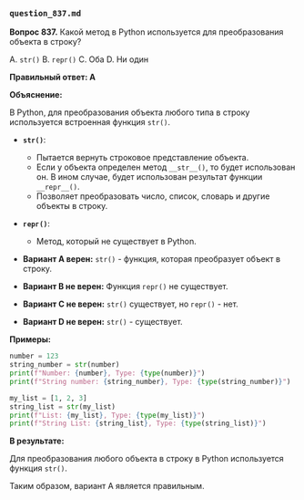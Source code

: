 
### `question_837.md`

**Вопрос 837.** Какой метод в Python используется для преобразования объекта в строку?

A.  `str()`
B.  `герг()`
C.  Оба
D.  Ни один

**Правильный ответ: A**

**Объяснение:**

В Python, для преобразования объекта любого типа в строку используется встроенная функция `str()`.

*   **`str()`**:
    *   Пытается вернуть строковое представление объекта.
    *   Если у объекта определен метод `__str__()`, то будет использован он. В ином случае, будет использован результат функции `__repr__()`.
    *   Позволяет преобразовать число, список, словарь и другие объекты в строку.

*   **`герг()`**:
    *   Метод, который не существует в Python.

*   **Вариант A верен:** `str()` - функция, которая преобразует объект в строку.
*   **Вариант B не верен:** Функция `герг()` не существует.
*   **Вариант C не верен:** `str()` существует, но `герг()` - нет.
*   **Вариант D не верен:** `str()` - существует.

**Примеры:**

```python
number = 123
string_number = str(number)
print(f"Number: {number}, Type: {type(number)}")
print(f"String number: {string_number}, Type: {type(string_number)}")

my_list = [1, 2, 3]
string_list = str(my_list)
print(f"List: {my_list}, Type: {type(my_list)}")
print(f"String List: {string_list}, Type: {type(string_list)}")
```
**В результате:**

Для преобразования любого объекта в строку в Python используется функция `str()`.

Таким образом, вариант A является правильным.
